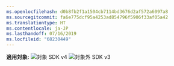 ```yaml
---
ms.openlocfilehash: d0b8fb2f1a1504cb7114bd3676d2af572a6097a8
ms.sourcegitcommit: fa6e775dcf95a4253ad854796f5906f33af05a42
ms.translationtype: HT
ms.contentlocale: ja-JP
ms.lasthandoff: 07/16/2019
ms.locfileid: "68230449"
---
```

<Token>**適用対象:** ![対象](../media/yes.png) SDK v4 ![対象外](../media/no.png) SDK v3 </Token>
